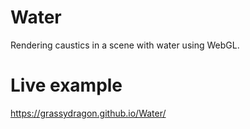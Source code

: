 # Water

Rendering caustics in a scene with water using WebGL.

# Live example

https://grassydragon.github.io/Water/
